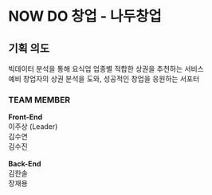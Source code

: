 # NOW DO 창업 - 나두창업

## 기획 의도

빅데이터 분석을 통해 요식업 업종별 적합한 상권을 추천하는 서비스
<br>
예비 창업자의 상권 분석을 도와, 성공적인 창업을 응원하는 서포터
<br>

### TEAM MEMBER

<b>Front-End</b><br>
이주상 (Leader)<br>
김수연<br>
김수진<br>
<br>
<b>Back-End</b><br>
김한솔<br>
장재용<br>